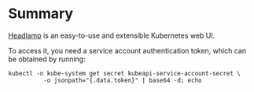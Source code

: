 # Summary
[Headlamp](https://github.com/headlamp-k8s/headlamp) is an easy-to-use and extensible Kubernetes web UI. 

To access it, you need a service account authentication token, which can be obtained by running:
```
kubectl -n kube-system get secret kubeapi-service-account-secret \
          -o jsonpath="{.data.token}" | base64 -d; echo
```
